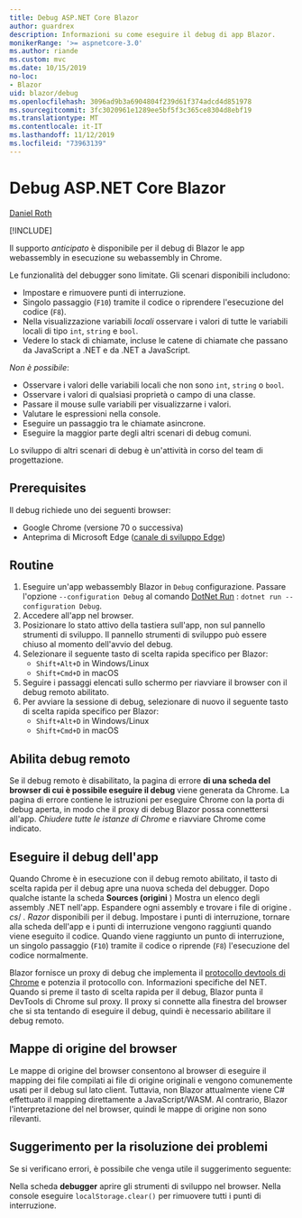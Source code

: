 ```yaml
---
title: Debug ASP.NET Core Blazor
author: guardrex
description: Informazioni su come eseguire il debug di app Blazor.
monikerRange: '>= aspnetcore-3.0'
ms.author: riande
ms.custom: mvc
ms.date: 10/15/2019
no-loc:
- Blazor
uid: blazor/debug
ms.openlocfilehash: 3096ad9b3a6904804f239d61f374adcd4d851978
ms.sourcegitcommit: 3fc3020961e1289ee5bf5f3c365ce8304d8ebf19
ms.translationtype: MT
ms.contentlocale: it-IT
ms.lasthandoff: 11/12/2019
ms.locfileid: "73963139"
---
```

# <a name="debug-aspnet-core-opno-locblazor"></a>Debug ASP.NET Core Blazor

[Daniel Roth](https://github.com/danroth27)

[!INCLUDE[](~/includes/blazorwasm-preview-notice.md)]

Il supporto *anticipato* è disponibile per il debug di Blazor le app webassembly in esecuzione su webassembly in Chrome.

Le funzionalità del debugger sono limitate. Gli scenari disponibili includono:

* Impostare e rimuovere punti di interruzione.
* Singolo passaggio (`F10`) tramite il codice o riprendere l'esecuzione del codice (`F8`).
* Nella visualizzazione variabili *locali* osservare i valori di tutte le variabili locali di tipo `int`, `string` e `bool`.
* Vedere lo stack di chiamate, incluse le catene di chiamate che passano da JavaScript a .NET e da .NET a JavaScript.

*Non è possibile*:

* Osservare i valori delle variabili locali che non sono `int`, `string` o `bool`.
* Osservare i valori di qualsiasi proprietà o campo di una classe.
* Passare il mouse sulle variabili per visualizzarne i valori.
* Valutare le espressioni nella console.
* Eseguire un passaggio tra le chiamate asincrone.
* Eseguire la maggior parte degli altri scenari di debug comuni.

Lo sviluppo di altri scenari di debug è un'attività in corso del team di progettazione.

## <a name="prerequisites"></a>Prerequisites

Il debug richiede uno dei seguenti browser:

* Google Chrome (versione 70 o successiva)
* Anteprima di Microsoft Edge ([canale di sviluppo Edge](https://www.microsoftedgeinsider.com))

## <a name="procedure"></a>Routine

1. Eseguire un'app webassembly Blazor in `Debug` configurazione. Passare l'opzione `--configuration Debug` al comando [DotNet Run](/dotnet/core/tools/dotnet-run) : `dotnet run --configuration Debug`.
1. Accedere all'app nel browser.
1. Posizionare lo stato attivo della tastiera sull'app, non sul pannello strumenti di sviluppo. Il pannello strumenti di sviluppo può essere chiuso al momento dell'avvio del debug.
1. Selezionare il seguente tasto di scelta rapida specifico per Blazor:
   * `Shift+Alt+D` in Windows/Linux
   * `Shift+Cmd+D` in macOS
1. Seguire i passaggi elencati sullo schermo per riavviare il browser con il debug remoto abilitato.
1. Per avviare la sessione di debug, selezionare di nuovo il seguente tasto di scelta rapida specifico per Blazor:
   * `Shift+Alt+D` in Windows/Linux
   * `Shift+Cmd+D` in macOS

## <a name="enable-remote-debugging"></a>Abilita debug remoto

Se il debug remoto è disabilitato, la pagina di errore **di una scheda del browser di cui è possibile eseguire il debug** viene generata da Chrome. La pagina di errore contiene le istruzioni per eseguire Chrome con la porta di debug aperta, in modo che il proxy di debug Blazor possa connettersi all'app. *Chiudere tutte le istanze di Chrome* e riavviare Chrome come indicato.

## <a name="debug-the-app"></a>Eseguire il debug dell'app

Quando Chrome è in esecuzione con il debug remoto abilitato, il tasto di scelta rapida per il debug apre una nuova scheda del debugger. Dopo qualche istante la scheda **Sources (origini** ) Mostra un elenco degli assembly .NET nell'app. Espandere ogni assembly e trovare i file di origine *. cs*/ *. Razor* disponibili per il debug. Impostare i punti di interruzione, tornare alla scheda dell'app e i punti di interruzione vengono raggiunti quando viene eseguito il codice. Quando viene raggiunto un punto di interruzione, un singolo passaggio (`F10`) tramite il codice o riprende (`F8`) l'esecuzione del codice normalmente.

Blazor fornisce un proxy di debug che implementa il [protocollo devtools di Chrome](https://chromedevtools.github.io/devtools-protocol/) e potenzia il protocollo con. Informazioni specifiche del NET. Quando si preme il tasto di scelta rapida per il debug, Blazor punta il DevTools di Chrome sul proxy. Il proxy si connette alla finestra del browser che si sta tentando di eseguire il debug, quindi è necessario abilitare il debug remoto.

## <a name="browser-source-maps"></a>Mappe di origine del browser

Le mappe di origine del browser consentono al browser di eseguire il mapping dei file compilati ai file di origine originali e vengono comunemente usati per il debug sul lato client. Tuttavia, non Blazor attualmente viene C# effettuato il mapping direttamente a JavaScript/WASM. Al contrario, Blazor l'interpretazione del nel browser, quindi le mappe di origine non sono rilevanti.

## <a name="troubleshooting-tip"></a>Suggerimento per la risoluzione dei problemi

Se si verificano errori, è possibile che venga utile il suggerimento seguente:

Nella scheda **debugger** aprire gli strumenti di sviluppo nel browser. Nella console eseguire `localStorage.clear()` per rimuovere tutti i punti di interruzione.
